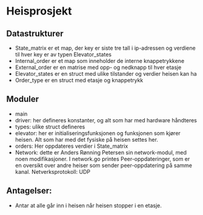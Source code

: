 # Heisprosjekt

## Datastrukturer
- State_matrix er et map, der key er siste tre tall i ip-adressen og verdiene til hver key er av typen Elevator_states
- Internal_order er et map som inneholder de interne knappetrykkene
- External_order er en matrise med opp- og nedknapp til hver etasje
- Elevator_states er en struct med ulike tilstander og verdier heisen kan ha
- Order_type er en struct med etasje og knappetrykk

## Moduler
- main
- driver: her defineres konstanter, og alt som har med hardware håndteres
- types: ulike struct defineres
- elevator: her er initialiseringsfunksjonen og funksjonen som kjører heisen. Alt som har med det fysiske på heisen settes her.
- orders: Her oppdateres verdier i State_matrix
- Network: dette er Anders Rønning Petersen sin network-modul, med noen modifikasjoner. I network.go printes Peer-oppdateringer, som er en oversikt over andre heiser som sender peer-oppdatering på samme kanal. Netverksprotokoll: UDP

## Antagelser:
- Antar at alle går inn i heisen når heisen stopper i en etasje. 
